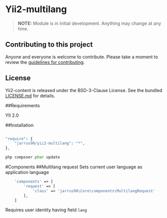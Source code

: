 # Yii2-multilang

> **NOTE:** Module is in initial development. Anything may change at any time.

## Contributing to this project

Anyone and everyone is welcome to contribute. Please take a moment to review the [guidelines for contributing](CONTRIBUTING.md).

## License

Yii2-content is released under the BSD-3-Clause License. See the bundled [LICENSE.md](LICENSE.md) for details.

##Requirements

YII 2.0

##Installation

~~~php

"require": {
    "jarrus90/yii2-multilang": "*",
},

php composer.phar update
~~~

#Components
##Multilang request
Sets current user language as application language
~~~php
    'components' => [
        'request' => [
            'class' => 'jarrus90\Core\components\MultilangRequest'
        ],
    ]
~~~
Requires user identity having field `lang`

